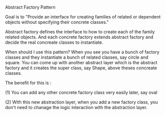 Abstract Factory Pattern

Goal is to "Provide an interface for creating families of related or dependent objects without specifying their concrete classes."

Abstract factory defines the interface to how to create each of the family related objects. And each concrete factory extends abstract factory and decide the real concreate classes to instantiate.

When should I use this pattern?
When you see you have a bunch of factory classes and they instantiate a bunch of related classes, say circle and square. You can come up with another abstract layer which is the abstract factory and it creates the super class, say Shape, above theses concreate classes.

The benefit for this is :

(1) You can add any other concrete factory class very easily later, say oval

(2) With this new abstraction layer, when you add a new factory class, you don't need to chanage the logic interaction with the abstraction layer.
